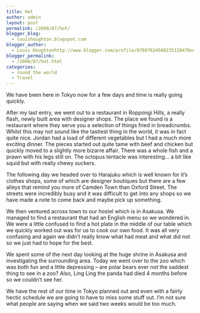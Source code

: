 ```yaml
---
title: Hot
author: admin
layout: post
permalink: /2008/07/hot/
blogger_blog:
  - louishoughton.blogspot.com
blogger_author:
  - Louis Houghtonhttp://www.blogger.com/profile/07807624508235128478noreply@blogger.com
blogger_permalink:
  - /2008/07/hot.html
categories:
  - round the world
  - Travel
---
```

We have been here in Tokyo now for a few days and time is really going quickly.

After my last entry, we went out to a restaurant in Roppongi Hills, a really flash, newly built area with designer shops. The place we found is a restaurant where they serve you a selection of things fried in breadcrumbs. Whilst this may not sound like the tastiest thing in the world, it was in fact quite nice. Jordan had a load of different vegetables but I had a much more exciting dinner. The pieces started out quite tame with beef and chicken but quickly moved to a slightly more bizarre affair. There was a whole fish and a prawn with his legs still on. The octopus tentacle was interesting&#8230; a bit like squid but with really chewy suckers.

The following day we headed over to Harajuku which is well known for it&#8217;s clothes shops, some of which are designer boutiques but there are a few alleys that remind you more of Camden Town than Oxford Street. The streets were incredibly busy and it was difficult to get into any shops so we have made a note to come back and maybe pick up something.

We then ventured across town to our hostel which is in Asakusa. We managed to find a restaurant that had an English menu so we wondered in. We were a little confused to find a hot plate in the middle of our table which we quickly worked out was for us to cook our own food. It was all very confusing and again we didn&#8217;t really know what had meat and what did not so we just had to hope for the best.

We spent some of the next day looking at the huge shrine in Asakusa and investigating the surrounding area. Today we went over to the zoo which was both fun and a little depressing &#8211; are polar bears ever not the saddest thing to see in a zoo? Also, Ling Ling the panda had died 4 months before so we couldn&#8217;t see her.

We have the rest of our time in Tokyo planned out and even with a fairly hectic schedule we are going to have to miss some stuff out. I&#8217;m not sure what people are saying when we said two weeks would be too much.